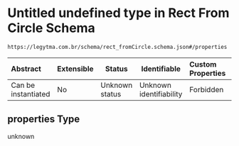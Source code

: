 # Untitled undefined type in Rect From Circle Schema

```txt
https://legytma.com.br/schema/rect_fromCircle.schema.json#/properties
```




| Abstract            | Extensible | Status         | Identifiable            | Custom Properties | Additional Properties | Access Restrictions | Defined In                                                                                    |
| :------------------ | ---------- | -------------- | ----------------------- | :---------------- | --------------------- | ------------------- | --------------------------------------------------------------------------------------------- |
| Can be instantiated | No         | Unknown status | Unknown identifiability | Forbidden         | Allowed               | none                | [rect_fromCircle.schema.json\*](../schema/rect_fromCircle.schema.json) |

## properties Type

unknown
